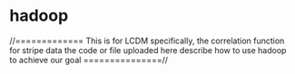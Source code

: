 hadoop
======
//=============
  This is for LCDM
  specifically, the correlation function for stripe data
  the code or file uploaded here describe how to use hadoop to achieve our goal
  ===============//

